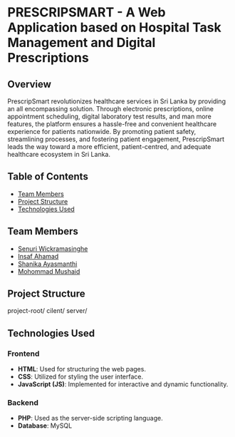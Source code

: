 # PRESCRIPSMART - A Web Application based on Hospital Task Management and Digital Prescriptions

## Overview
PrescripSmart revolutionizes healthcare services in Sri Lanka by providing an all encompassing solution. Through electronic prescriptions, online appointment scheduling, digital laboratory test results, and man more features, the platform ensures a hassle-free and convenient healthcare experience for patients nationwide. By promoting patient safety, streamlining processes, and fostering
patient engagement, PrescripSmart leads the way toward a more efficient, patient-centred, and adequate healthcare 
ecosystem in Sri Lanka.

## Table of Contents
- [Team Members](#team-members)
- [Project Structure](#project-structure)
- [Technologies Used](#technologies-used)

## Team Members
- [Senuri Wickramasinghe](https://github.com/senuriwick)
- [Insaf Ahamad](https://github.com/Inscode)
- [Shanika Ayasmanthi](https://github.com/Mushahid-Muzammir)
- [Mohommad Mushaid](https://github.com/shanikaayasmanthi)

## Project Structure
project-root/
   cilent/
   server/

## Technologies Used
### Frontend
- **HTML**: Used for structuring the web pages.
- **CSS**: Utilized for styling the user interface.
- **JavaScript (JS)**: Implemented for interactive and dynamic functionality.

### Backend
- **PHP**: Used as the server-side scripting language.
- **Database**: MySQL

